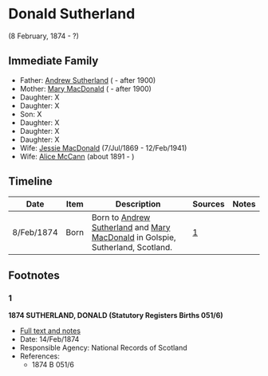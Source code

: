 ﻿---
layout: person
subject_key: i6737165
permalink: /people/i6737165
---

# Donald Sutherland
(8 February, 1874 - ?)

## Immediate Family

* Father: [Andrew Sutherland](./@91612548@-andrew-sutherland-b-d1900.md) ( - after 1900)
* Mother: [Mary MacDonald](./@10426344@-mary-macdonald-b-d1900.md) ( - after 1900)
* Daughter: X
* Daughter: X
* Son: X
* Daughter: X
* Daughter: X
* Daughter: X
* Wife: [Jessie MacDonald](./@97412403@-jessie-macdonald-b1869-7-7-d1941-2-12.md) (7/Jul/1869 - 12/Feb/1941)
* Wife: [Alice McCann](./@69495356@-alice-mccann-b1891-d.md) (about 1891 - )

## Timeline

Date | Item | Description | Sources | Notes
---|---|---|---|---
8/Feb/1874 | Born | Born to [Andrew Sutherland](./@91612548@-andrew-sutherland-b-d1900.md) and [Mary MacDonald](./@10426344@-mary-macdonald-b-d1900.md) in Golspie, Sutherland, Scotland. | [1](#1) | 

## Footnotes

### 1

**1874 SUTHERLAND, DONALD (Statutory Registers Births 051/6)**

* [Full text and notes](../sources/@32974236@-1874-sutherland,-donald-statutory-registers-births-051-6-.md)
* Date: 14/Feb/1874
* Responsible Agency: National Records of Scotland
* References: 
  * 1874 B 051/6

